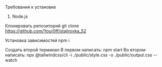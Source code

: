 Требования к установке
1. Node.js

Клонировать репозиторий
git clone https://github.com/Your0ff/stajirovka_52

Установка зависимостей
npm i

Создать второй терминал
В первом написать: npm start
Во втором написать: npx @tailwindcss/cli -i ./public/style.css -o ./public/output.css --watch
